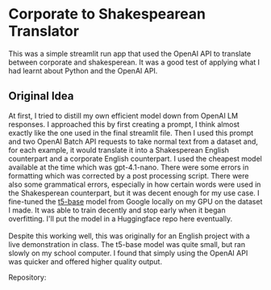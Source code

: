 # Corporate to Shakespearean Translator
This was a simple streamlit run app that used the OpenAI API to translate between corporate and shakesperean. It was a good test of applying what I had learnt about Python and the OpenAI API.

## Original Idea
At first, I tried to distill my own efficient model down from OpenAI LM responses. I approached this by first creating a prompt, I think almost exactly like the one used in the final streamlit file. Then I used this prompt and two OpenAI Batch API requests to take normal text from a dataset and, for each example, it would translate it into a Shakesperean English counterpart and a corporate English counterpart. I used the cheapest model available at the time which was gpt-4.1-nano. There were some errors in formatting which was corrected by a post processing script. There were also some grammatical errors, especially in how certain words were used in the Shakesperean counterpart, but it was decent enough for my use case. I fine-tuned the [t5-base](https://huggingface.co/google-t5/t5-base) model from Google locally on my GPU on the dataset I made. It was able to train decently and stop early when it began overfitting. I'll put the model in a Huggingface repo here eventually. <br><br>
Despite this working well, this was originally for an English project with a live demonstration in class. The t5-base model was quite small, but ran slowly on my school computer. I found that simply using the OpenAI API was quicker and offered higher quality output.

Repository: <a href="https://github.com/normalday843812/quest-project-artefact.git" target="_blank" rel="noopener noreferrer" aria-label="GitHub"><i class="bi bi-github"></i></a><br>
